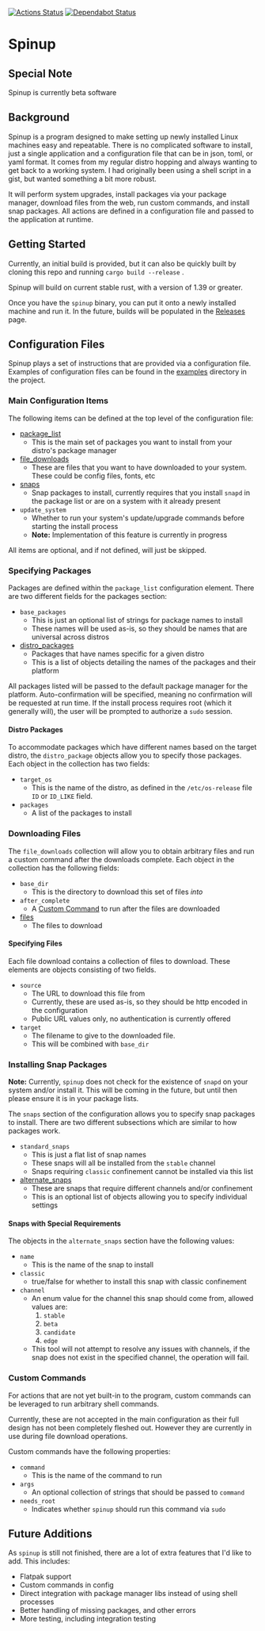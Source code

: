 [![Actions Status](https://github.com/stevepentland/spinup/workflows/Rust/badge.svg)](https://github.com/stevepentland/spinup/actions) [![Dependabot Status](https://api.dependabot.com/badges/status?host=github&repo=stevepentland/spinup&identifier=220822410)](https://dependabot.com)

# Spinup

## Special Note

Spinup is currently beta software

## Background

Spinup is a program designed to make setting up newly installed Linux machines easy and repeatable. There is no complicated software to install, just a single application and a configuration file that can be in json, toml, or yaml format. It comes from my regular distro
hopping and always wanting to get back to a working system. I had originally been using a shell script in a gist, but wanted something a bit more robust.

It will perform system upgrades, install packages via your package manager, download files from the web, run custom commands, and install snap packages. All actions are defined in a configuration file and passed to the application at runtime.

## Getting Started

Currently, an initial build is provided, but it can also be quickly built by cloning this repo and running `cargo build --release` . 

Spinup will build on current stable rust, with a version of 1.39 or greater.

Once you have the `spinup` binary, you can put it onto a newly installed machine and run it. In the future, builds will be populated in the [Releases](https://github.com/stevepentland/spinup/releases) page.

## Configuration Files

Spinup plays a set of instructions that are provided via a configuration file. Examples of configuration files can be found in the [examples](https://github.com/stevepentland/spinup/tree/master/examples) directory in the project.

### Main Configuration Items

The following items can be defined at the top level of the configuration file:

* [package_list](#specifying-packages) 
  + This is the main set of packages you want to install from your distro's package manager
* [file_downloads](#downloading-files) 
  + These are files that you want to have downloaded to your system. These could be config files, fonts, etc
* [snaps](#installing-snap-packages) 
  + Snap packages to install, currently requires that you install `snapd` in the package list or are on a system with it already present 
* `update_system` 
  + Whether to run your system's update/upgrade commands before starting the install process
  + **Note:** Implementation of this feature is currently in progress

All items are optional, and if not defined, will just be skipped.

### Specifying Packages

Packages are defined within the `package_list` configuration element. There are two different fields for the packages section:

* `base_packages` 
  + This is just an optional list of strings for package names to install
  + These names will be used as-is, so they should be names that are universal across distros
* [distro_packages](#distro-packages)
  + Packages that have names specific for a given distro
  + This is a list of objects detailing the names of the packages and their platform

All packages listed will be passed to the default package manager for the platform. Auto-confirmation will be specified, meaning no confirmation will be requested at run time. If the install process requires root (which it generally will), the user will be prompted to authorize a `sudo` session.

#### Distro Packages

To accommodate packages which have different names based on the target distro, the `distro_package` objects allow you to specify those packages. Each object in the collection has two fields:

* `target_os` 
  + This is the name of the distro, as defined in the `/etc/os-release` file `ID` or `ID_LIKE` field.
* `packages` 
  + A list of the packages to install

### Downloading Files

The `file_downloads` collection will allow you to obtain arbitrary files and run a custom command after the downloads complete. Each object in the collection has the following fields:

* `base_dir` 
  + This is the directory to download this set of files _into_
* `after_complete` 
  + A [Custom Command](#custom-commands) to run after the files are downloaded
* [files](#specifying-files)
  + The files to download

#### Specifying Files

Each file download contains a collection of files to download. These elements are objects consisting of two fields.

* `source` 
  + The URL to download this file from
  + Currently, these are used as-is, so they should be http encoded in the configuration
  + Public URL values only, no authentication is currently offered
* `target` 
  + The filename to give to the downloaded file.
  + This will be combined with `base_dir` 

### Installing Snap Packages

**Note:** Currently, `spinup` does not check for the existence of `snapd` on your system and/or install it. This will be coming in the future, but until then please ensure it is in your package lists.

The `snaps` section of the configuration allows you to specify snap packages to install. There are two different subsections which are similar to how packages work.

* `standard_snaps` 
  + This is just a flat list of snap names
  + These snaps will all be installed from the `stable` channel
  + Snaps requiring `classic` confinement cannot be installed via this list
* [alternate_snaps](#snaps-with-special-requirements)
  + These are snaps that require different channels and/or confinement
  + This is an optional list of objects allowing you to specify individual settings

#### Snaps with Special Requirements

The objects in the `alternate_snaps` section have the following values:

* `name` 
  + This is the name of the snap to install
* `classic` 
  + true/false for whether to install this snap with classic confinement
* `channel` 
  + An enum value for the channel this snap should come from, allowed values are:
    1. `stable` 
    2. `beta` 
    3. `candidate` 
    4. `edge` 
  + This tool will not attempt to resolve any issues with channels, if the snap does not exist in the specified channel, the operation will fail.

### Custom Commands

For actions that are not yet built-in to the program, custom commands can be leveraged to run arbitrary shell commands.

Currently, these are not accepted in the main configuration as their full design has not been completely fleshed out. However they are currently in use during file download operations.

Custom commands have the following properties:

* `command` 
  + This is the name of the command to run
* `args` 
  + An optional collection of strings that should be passed to `command` 
* `needs_root` 
  + Indicates whether `spinup` should run this command via `sudo` 

## Future Additions

As `spinup` is still not finished, there are a lot of extra features that I'd like to add. This includes:

* Flatpak support
* Custom commands in config
* Direct integration with package manager libs instead of using shell processes
* Better handling of missing packages, and other errors
* More testing, including integration testing

